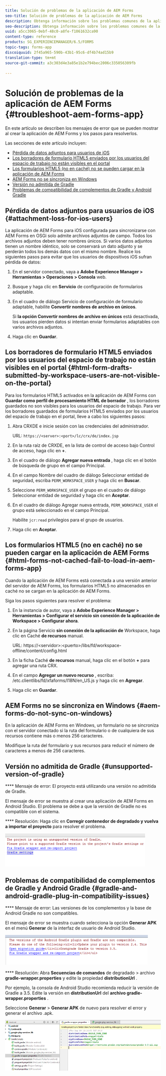 ```yaml
---
title: Solución de problemas de la aplicación de AEM Forms
seo-title: Solución de problemas de la aplicación de AEM Forms
description: Obtenga información sobre los problemas comunes de la aplicación de AEM Forms y cómo solucionarlos.
seo-description: Obtenga información sobre los problemas comunes de la aplicación de AEM Forms y cómo solucionarlos.
uuid: a5cc3065-0ebf-48c0-a8fe-f1061632ca90
content-type: reference
products: SG_EXPERIENCEMANAGER/6.5/FORMS
topic-tags: forms-app
discoiquuid: 2f45a965-590b-43b1-95c6-df4b74ad15b9
translation-type: tm+mt
source-git-commit: a3c303d4e3a85e1b2e794bec2006c335056309fb

---
```



# Solución de problemas de la aplicación de AEM Forms {#troubleshoot-aem-forms-app}

En este artículo se describen los mensajes de error que se pueden mostrar al crear la aplicación de AEM Forms y los pasos para resolverlos.

Las secciones de este artículo incluyen:

* [Pérdida de datos adjuntos para usuarios de iOS](/help/forms/using/issues-aem-forms-app.md#attachment-loss-for-ios-users)
* [Los borradores de formulario HTML5 enviados por los usuarios del espacio de trabajo no están visibles en el portal](/help/forms/using/issues-aem-forms-app.md#html-form-drafts-submitted-by-workspace-users-are-not-visible-on-the-portal)
* [Los formularios HTML5 (no en caché) no se pueden cargar en la aplicación de AEM Forms](/help/forms/using/issues-aem-forms-app.md#html-forms-not-cached-fail-to-load-in-aem-forms-app)
* [AEM Forms no se sincroniza en Windows](/help/forms/using/issues-aem-forms-app.md#aem-forms-do-not-sync-on-windows)
* [Versión no admitida de Gradle](/help/forms/using/issues-aem-forms-app.md#unsupported-version-of-gradle)
* [Problemas de compatibilidad de complementos de Gradle y Android Gradle](/help/forms/using/issues-aem-forms-app.md#gradle-and-android-gradle-plug-in-compatibility-issues)

## Pérdida de datos adjuntos para usuarios de iOS {#attachment-loss-for-ios-users}

La aplicación de AEM Forms para iOS configurada para sincronizarse con AEM Forms en OSGi solo admite archivos adjuntos de campo. Todos los archivos adjuntos deben tener nombres únicos. Si varios datos adjuntos tienen un nombre idéntico, solo se conservará un dato adjunto y se perderán todos los demás datos con el mismo nombre. Realice los siguientes pasos para evitar que los usuarios de dispositivos iOS sufran pérdida de datos:

1. En el servidor conectado, vaya a **Adobe Experience Manager > Herramientas > Operaciones > Consola** web.
1. Busque y haga clic en **Servicio** de configuración de formularios adaptable.
1. En el cuadro de diálogo Servicio de configuración de formulario adaptable, habilite **Convertir nombres de archivo en únicos**.

   Si **la opción Convertir nombres de archivo en únicos** está desactivada, los usuarios pierden datos si intentan enviar formularios adaptables con varios archivos adjuntos.

1. Haga clic en **Guardar**.

## Los borradores de formulario HTML5 enviados por los usuarios del espacio de trabajo no están visibles en el portal {#html-form-drafts-submitted-by-workspace-users-are-not-visible-on-the-portal}

Para los formularios HTML5 activados en la aplicación de AEM Forms con **Guardar como perfil de procesamiento HTML de borrador** , los borradores guardados no son visibles para los usuarios del espacio de trabajo. Para ver los borradores guardados de formularios HTML5 enviados por los usuarios del espacio de trabajo en el portal, lleve a cabo los siguientes pasos:

1. Abra CRXDE e inicie sesión con las credenciales del administrador.

   URL: `https://<server>:<port>/lc/crx/de/index.jsp`

1. En la ruta raíz de CRXDE, en la lista de control de acceso bajo Control de acceso, haga clic en **+**.
1. En el cuadro de diálogo **Agregar nueva entrada** , haga clic en el botón de búsqueda de grupo en el campo Principal.
1. En el campo Nombre del cuadro de diálogo Seleccionar entidad de seguridad, escriba `PERM_WORKSPACE_USER` y haga clic en **Buscar**.
1. Seleccione `PERM_WORKSPACE_USER` el grupo en el cuadro de diálogo Seleccionar entidad de seguridad y haga clic en **Aceptar**.
1. En el cuadro de diálogo Agregar nueva entrada, `PERM_WORKSPACE_USER` el grupo está seleccionado en el campo Principal.

   Habilite `jcr:read` privilegios para el grupo de usuarios.

1. Haga clic en **Aceptar**.

## Los formularios HTML5 (no en caché) no se pueden cargar en la aplicación de AEM Forms {#html-forms-not-cached-fail-to-load-in-aem-forms-app}

Cuando la aplicación de AEM Forms está conectada a una versión anterior del servidor de AEM Forms, los formularios HTML5 no almacenados en caché no se cargan en la aplicación de AEM Forms.

Siga los pasos siguientes para resolver el problema:

1. En la instancia de autor, vaya a **Adobe Experience Manager > Herramientas > Configurar el servicio sin conexión de la aplicación de Workspace > Configurar ahora**.
1. En la página Servicio **sin conexión de la aplicación de** Workspace, haga clic en Caché **de recursos** manual.

   URL: https://&lt;servidor>:&lt;puerto>/libs/fd/workspace-offline/content/config.html

1. En la ficha Caché **de recursos** manual, haga clic en el botón **+** para agregar una ruta CRX.
1. En el campo **Agregar un nuevo recurso** , escriba: /etc.clientlibs/fd/xfaforms/I18N/en_US.js y haga clic en **Agregar**.
1. Haga clic en **Guardar**.

## AEM Forms no se sincroniza en Windows {#aem-forms-do-not-sync-on-windows}

En la aplicación de AEM Forms en Windows, un formulario no se sincroniza con el servidor conectado si la ruta del formulario o de cualquiera de sus recursos contiene más o menos 256 caracteres.

Modifique la ruta del formulario y sus recursos para reducir el número de caracteres a menos de 256 caracteres.

## Versión no admitida de Gradle {#unsupported-version-of-gradle}

**** Mensaje de error: El proyecto está utilizando una versión no admitida de Gradle.

El mensaje de error se muestra al crear una aplicación de AEM Forms en Android Studio. El problema se debe a que la versión de Gradle no es compatible con el sistema.

**** Resolución: Haga clic en **Corregir contenedor de degradado y vuelva a importar el proyecto** para resolver el problema.

![gradle_unsupported_version](assets/gradle_unsupported_version.png)

## Problemas de compatibilidad de complementos de Gradle y Android Gradle {#gradle-and-android-gradle-plug-in-compatibility-issues}

**** Mensaje de error: Las versiones de los complementos y la base de Android Gradle no son compatibles.

El mensaje de error se muestra cuando selecciona la opción **Generar APK** en el menú **Generar** de la interfaz de usuario de Android Studio.

![gradle_plugin_Compatibility](assets/gradle_plugin_compatibility.png)

**** Resolución: Abra **Secuencias de comandos** de degradado > archivo **gradle-wrapper.properties** y edite la propiedad **distributionUrl** .

Por ejemplo, la consola de Android Studio recomienda reducir la versión de Gradle a 3.5. Edite la versión en **distributionUrl** del **archivo gradle-wrapper.properties** .

Seleccione **Generar** > **Generar APK** de nuevo para resolver el error y generar el archivo .apk.

![gradle_wrapper_properties](assets/gradle_wrapper_properties.png)

